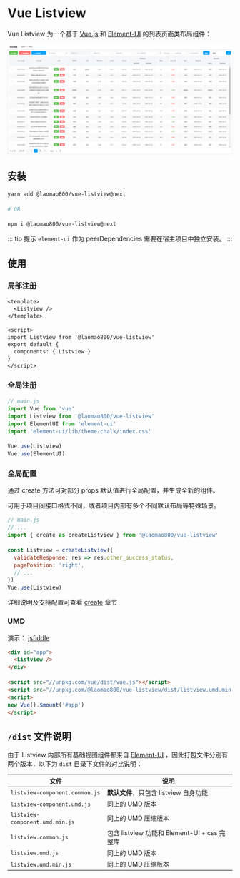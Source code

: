 # Vue Listview

Vue Listview 为一个基于 [Vue.js](https://cn.vuejs.org/) 和 [Element-UI](http://element.eleme.io/) 的列表页面类布局组件：

![预览](./preview.png)

## 安装

```bash
yarn add @laomao800/vue-listview@next

# OR

npm i @laomao800/vue-listview@next
```

::: tip 提示
`element-ui` 作为 peerDependencies 需要在宿主项目中独立安装。
:::

## 使用

### 局部注册

```vue
<template>
  <Listview />
</template>

<script>
import Listview from '@laomao800/vue-listview'
export default {
  components: { Listview }
}
</script>
```

### 全局注册

```js
// main.js
import Vue from 'vue'
import Listview from '@laomao800/vue-listview'
import ElementUI from 'element-ui'
import 'element-ui/lib/theme-chalk/index.css'

Vue.use(Listview)
Vue.use(ElementUI)
```

### 全局配置

通过 create 方法可对部分 props 默认值进行全局配置，并生成全新的组件。

可用于项目间接口格式不同，或者项目内部有多个不同默认布局等特殊场景。

```js
// main.js
// ...
import { create as createListview } from '@laomao800/vue-listview'

const Listview = createListview({
  validateResponse: res => res.other_success_status,
  pagePosition: 'right',
  // ...
})
Vue.use(Listview)
```

详细说明及支持配置可查看 [create](dev/create.md) 章节

### UMD

演示： [jsfiddle](https://jsfiddle.net/laomao800/92Lvg1rn/4/)

```html
<div id="app">
  <Listview />
</div>

<script src="//unpkg.com/vue/dist/vue.js"></script>
<script src="//unpkg.com/@laomao800/vue-listview/dist/listview.umd.min.js"></script>
<script>
new Vue().$mount('#app')
</script>
```

## `/dist` 文件说明

由于 Listview 内部所有基础视图组件都来自 [Element-UI](http://element.eleme.io/) ，因此打包文件分别有两个版本，以下为 `dist` 目录下文件的对比说明：

| 文件                            | 说明                                         |
| ------------------------------- | -------------------------------------------- |
| `listview-component.common.js`  | **默认文件**，只包含 listview 自身功能       |
| `listview-component.umd.js`     | 同上的 UMD 版本                              |
| `listview-component.umd.min.js` | 同上的 UMD 压缩版本                          |
| `listview.common.js`            | 包含 listview 功能和 Element-UI + css 完整库 |
| `listview.umd.js`               | 同上的 UMD 版本                              |
| `listview.umd.min.js`           | 同上的 UMD 压缩版本                          |
